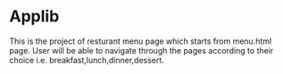 # Applib
This is the project of resturant menu page which starts from menu.html page. 
User will be able to navigate through the pages according to their choice i.e. breakfast,lunch,dinner,dessert.
